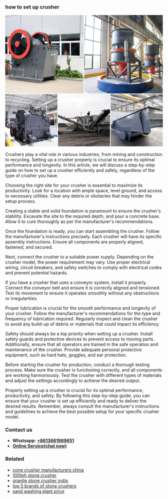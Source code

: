 <h3>how to set up crusher</h3><img src='1706766786.jpg' alt=''><p>Crushers play a vital role in various industries, from mining and construction to recycling. Setting up a crusher properly is crucial to ensure its optimal performance and longevity. In this article, we will discuss a step-by-step guide on how to set up a crusher efficiently and safely, regardless of the type of crusher you have.</p><p>Choosing the right site for your crusher is essential to maximize its productivity. Look for a location with ample space, level ground, and access to necessary utilities. Clear any debris or obstacles that may hinder the setup process.</p><p>Creating a stable and solid foundation is paramount to ensure the crusher's stability. Excavate the site to the required depth, and pour a concrete base. Allow it to cure thoroughly as per the manufacturer's recommendations.</p><p>Once the foundation is ready, you can start assembling the crusher. Follow the manufacturer's instructions precisely. Each crusher will have its specific assembly instructions. Ensure all components are properly aligned, fastened, and secured.</p><p>Next, connect the crusher to a suitable power supply. Depending on the crusher model, the power requirement may vary. Use proper electrical wiring, circuit breakers, and safety switches to comply with electrical codes and prevent potential hazards.</p><p>If you have a crusher that uses a conveyor system, install it properly. Connect the conveyor belt and ensure it is correctly aligned and tensioned. Test its movement to ensure it operates smoothly without any obstructions or irregularities.</p><p>Proper lubrication is crucial for the smooth performance and longevity of your crusher. Follow the manufacturer's recommendations for the type and frequency of lubrication required. Regularly inspect and clean the crusher to avoid any build-up of debris or materials that could impact its efficiency.</p><p>Safety should always be a top priority when setting up a crusher. Install safety guards and protective devices to prevent access to moving parts. Additionally, ensure that all operators are trained in the safe operation and maintenance of the crusher. Provide adequate personal protective equipment, such as hard hats, goggles, and ear protection.</p><p>Before starting the crusher for production, conduct a thorough testing process. Make sure the crusher is functioning correctly, and all components are working harmoniously. Test the crusher with different types of materials and adjust the settings accordingly to achieve the desired output.</p><p>Properly setting up a crusher is crucial for its optimal performance, productivity, and safety. By following this step-by-step guide, you can ensure that your crusher is set up efficiently and ready to deliver the desired results. Remember, always consult the manufacturer's instructions and guidelines to achieve the best possible setup for your specific crusher model.</p><h3>Contact us</h3><ul><li><strong>Whatsapp:&nbsp;<a href="https://wa.me/8613661969651">+8613661969651</a></strong></li><li><a href="https://swt.shibang-china.com/?git&amp;zhl&amp;how to set up crusher"><strong>Online Service(chat now)</strong></a></li></ul><h3>Related</h3><ul><li><a href='cone crusher manufacturers china.md'>cone crusher manufacturers china</a></li><li><a href='100tph stone crusher.md'>100tph stone crusher</a></li><li><a href='granite stone crusher india.md'>granite stone crusher india</a></li><li><a href='top 5 brands of stone crushers.md'>top 5 brands of stone crushers</a></li><li><a href='sand washing plant price.md'>sand washing plant price</a></li></ul>